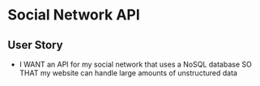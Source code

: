 # Social Network API

## User Story
- I WANT an API for my social network that uses a NoSQL database
SO THAT my website can handle large amounts of unstructured data
